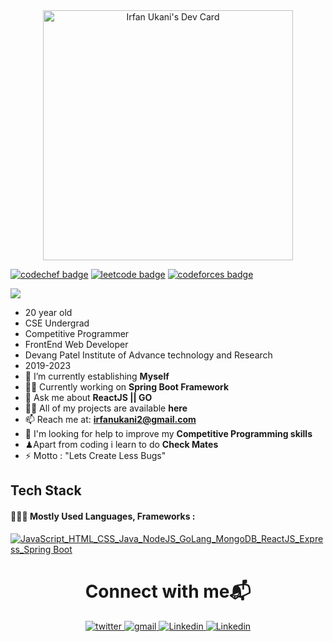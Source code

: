 <div align="center">
<a href="https://app.daily.dev/irfanukani"><img src="https://api.daily.dev/devcards/e378d595cca54973ab09e15d4fb5138f.png?r=gdl" width="400" alt="Irfan Ukani's Dev Card"/></a>
  </div>
  
  
  <div></div>
  
[![codechef badge](https://img.shields.io/badge/irfan_ukani-30302f?style=flat&logo=codechef)](https://www.codechef.com/users/irfan_ukani)
[![leetcode badge](https://img.shields.io/badge/irfanukani-30302f?style=flat&logo=leetcode)](https://leetcode.com/irfanukani)
[![codeforces badge](https://img.shields.io/badge/wizziey-30302f?style=flat&logo=codeforces)](https://codeforces.com/profile/wizziey)

![](https://img.shields.io/static/v1?label=From%20Hello%20World%20I%27ve%20Written&message=243894%20lines%20of%20code&color=green)

- 20 year old
- CSE Undergrad
- Competitive Programmer
- FrontEnd Web Developer
- Devang Patel Institute of Advance technology and Research
- 2019-2023
- 🌱 I’m currently establishing **Myself**
- 👨‍💻 Currently working on **Spring Boot Framework**
- 💬 Ask me about **ReactJS || GO**
- 👨‍💻 All of my projects are available **here**
- 📫 Reach me at: **irfanukani2@gmail.com**
- 🤔 I'm looking for help to improve my **Competitive Programming skills**
- ♟Apart from coding i learn to do **Check Mates**
- ⚡ Motto : "Lets Create Less Bugs"

## Tech Stack

#### 👨🏻‍💻 Mostly Used Languages, Frameworks :


[![JavaScript_HTML_CSS_Java_NodeJS_GoLang_MongoDB_ReactJS_Express_Spring Boot](https://pimp-my-readme.webapp.io/pimp-my-readme/technology?technology=JavaScript_HTML_CSS_Java_NodeJS_GoLang_MongoDB_ReactJS_Express_Spring%20Boot)](https://pimp-my-readme.webapp.io)

<h1 align="center" >Connect with me📬 </h1>
<div align="center">
<a href="https://twitter.com/irfanukani" target="_blank">
<img src="https://img.icons8.com/plasticine/60/000000/twitter--v2.png"/ alt=twitter style="margin-bottom: 5px;" />
</a>
<a href="mailto:irfanukani2@gmail.com?hl=en" target="_blank">
<img src="https://img.icons8.com/ultraviolet/60/000000/gmail--v2.png"/ alt=gmail style="margin-bottom: 5px, margin-left: 5px;" />
</a> 
<a href="https://www.linkedin.com/in/irfan-ukani/" target="_blank">
<img src="https://img.icons8.com/doodle/60/000000/linkedin--v2.png"/ alt=Linkedin style="margin-bottom: 5px,margin-left: 5px;" />
</a>
<a href="https://github.com/irfanukani" target="_blank">
<img src="https://img.icons8.com/plasticine/65/000000/github.png"/ alt=Linkedin style="margin-bottom: 5px,margin-left: 2px;" />
</a>
</div>
